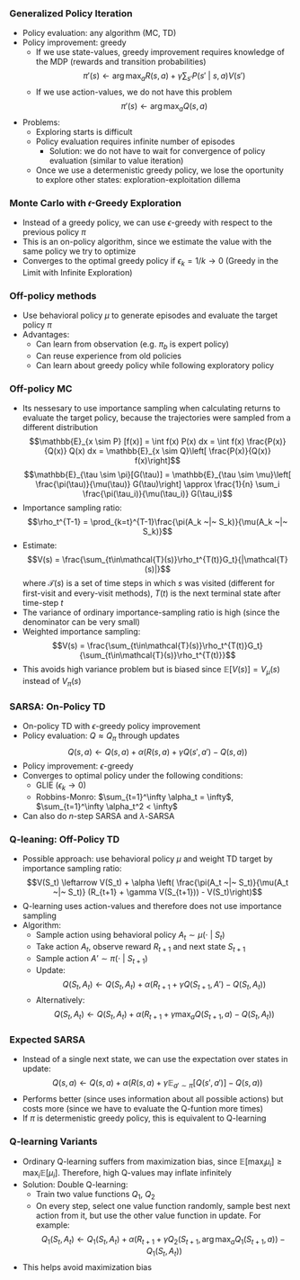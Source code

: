 ### Generalized Policy Iteration

- Policy evaluation: any algorithm (MC, TD)
- Policy improvement: greedy
	- If we use state-values, greedy improvement requires knowledge of the MDP (rewards and transition probabilities)$$\pi'(s) \leftarrow \arg \max_a R(s, a) + \gamma  \sum_{s'} P(s' ~|~ s, a) V(s')$$
	- If we use action-values, we do not have this problem $$\pi'(s) \leftarrow \arg \max_a Q(s, a)$$
- Problems:
	- Exploring starts is difficult
	- Policy evaluation requires infinite number of episodes
		- Solution: we do not have to wait for convergence of policy evaluation (similar to value iteration)
	- Once we use a determenistic greedy policy, we lose the oportunity to explore other states: exploration-exploitation dillema

### Monte Carlo with 𝜖-Greedy Exploration

- Instead of a greedy policy, we can use $\epsilon$-greedy with respect to the previous policy $\pi$
- This is an on-policy algorithm, since we estimate the value with the same policy we try to optimize
- Converges to the optimal greedy policy if $\epsilon_k = 1/k \to 0$ (Greedy in the Limit with Infinite Exploration)

### Off-policy methods

- Use behavioral policy $\mu$ to generate episodes and evaluate the target policy $\pi$
- Advantages:
	- Can learn from observation (e.g. $\pi_b$ is expert policy)
	- Can reuse experience from old policies
	- Can learn about greedy policy while following exploratory policy

### Off-policy MC

- Its nessesary to use importance sampling when calculating returns to evaluate the target policy, because the trajectories were sampled from a different distribution $$\mathbb{E}_{x \sim P} [f(x)] = \int f(x) P(x) dx = \int f(x) \frac{P(x)}{Q(x)} Q(x) dx = \mathbb{E}_{x \sim Q}\left[ \frac{P(x)}{Q(x)} f(x)\right]$$$$\mathbb{E}_{\tau \sim \pi}[G(\tau)] = \mathbb{E}_{\tau \sim \mu}\left[ \frac{\pi(\tau)}{\mu(\tau)} G(\tau)\right] \approx \frac{1}{n} \sum_i \frac{\pi(\tau_i)}{\mu(\tau_i)} G(\tau_i)$$
- Importance sampling ratio: $$\rho_t^{T-1} = \prod_{k=t}^{T-1}\frac{\pi(A_k ~|~ S_k)}{\mu(A_k ~|~ S_k)}$$
- Estimate: $$V(s) = \frac{\sum_{t\in\mathcal{T}(s)}\rho_t^{T(t)}G_t}{|\mathcal{T}(s)|}$$where $\mathcal{T}(s)$ is a set of time steps in which $s$ was visited (different for first-visit and every-visit methods), $T(t)$ is the next terminal state after time-step $t$
- The variance of ordinary importance-sampling ratio is high (since the denominator can be very small)
- Weighted importance sampling: $$V(s) = \frac{\sum_{t\in\mathcal{T}(s)}\rho_t^{T(t)}G_t}{\sum_{t\in\mathcal{T}(s)}\rho_t^{T(t)}}$$
- This avoids high variance problem but is biased since $\mathbb{E}[V(s)] = V_\mu(s)$ instead of $V_\pi(s)$ 

### SARSA: On-Policy TD

- On-policy TD with $\epsilon$-greedy policy improvement
- Policy evaluation: $Q \approx Q_\pi$ through updates $$Q(s, a) \leftarrow Q(s, a) + \alpha(R(s, a) + \gamma Q(s', a') - Q(s, a))$$
- Policy improvement: $\epsilon$-greedy
- Converges to optimal policy under the following conditions: 
	- GLIE ($\epsilon_k \to 0$)
	- Robbins-Monro: $\sum_{t=1}^\infty \alpha_t = \infty$, $\sum_{t=1}^\infty \alpha_t^2 < \infty$ 
- Can also do $n$-step SARSA and $\lambda$-SARSA

### Q-leaning: Off-Policy TD

- Possible approach: use behavioral policy $\mu$ and weight TD target by importance sampling ratio: $$V(S_t) \leftarrow V(S_t) + \alpha \left( \frac{\pi(A_t ~|~ S_t)}{\mu(A_t ~|~ S_t)} (R_{t+1} + \gamma V(S_{t+1})) - V(S_t)\right)$$
- Q-learning uses action-values and therefore does not use importance sampling
- Algorithm: 
	- Sample action using behavioral policy $A_t \sim \mu(\cdot ~|~ S_t)$
	- Take action $A_t$, observe reward $R_{t+1}$ and next state $S_{t+1}$ 
	- Sample action $A’ \sim \pi(\cdot ~|~ S_{t+1})$ 
	- Update: $$Q(S_t, A_t) \leftarrow Q(S_t, A_t) + \alpha(R_{t+1} + \gamma Q(S_{t+1}, A') - Q(S_t, A_t))$$
	- Alternatively: $$Q(S_t, A_t) \leftarrow Q(S_t, A_t) + \alpha(R_{t+1} + \gamma \max_a Q(S_{t+1}, a) - Q(S_t, A_t))$$
### Expected SARSA

- Instead of a single next state, we can use the expectation over states in update: $$Q(s, a) \leftarrow Q(s, a) + \alpha(R(s, a) + \gamma \mathbb{E}_{a' \sim \pi} [Q(s', a')] - Q(s, a))$$
- Performs better (since uses information about all possible actions) but costs more (since we have to evaluate the Q-funtion more times)
- If $\pi$ is determenistic greedy policy, this is equivalent to Q-learning

### Q-learning Variants

- Ordinary Q-learning suffers from maximization bias, since $\mathbb{E}[\max_i \mu_i] \geq \max_i \mathbb{E}[\mu_i]$. Therefore, high Q-values may inflate infinitely
- Solution: Double Q-learning:
	- Train two value functions $Q_1$, $Q_2$
	- On every step, select one value function randomly, sample best next action from it, but use the other value function in update. For example: $$Q_1(S_t, A_t) \leftarrow Q_1(S_t, A_t) + \alpha(R_{t+1} + \gamma Q_2(S_{t+1}, \arg \max_a Q_1(S_{t+1}, a))- Q_1(S_t, A_t))$$
- This helps avoid maximization bias

